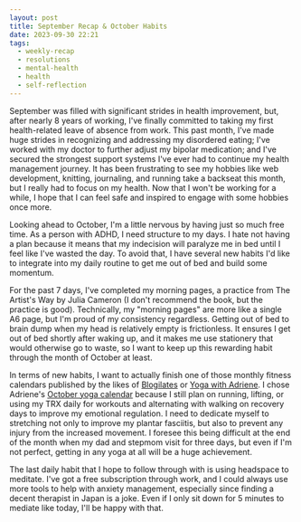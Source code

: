 ```yaml
---
layout: post
title: September Recap & October Habits
date: 2023-09-30 22:21
tags:
  - weekly-recap
  - resolutions
  - mental-health
  - health
  - self-reflection
---
```

September was filled with significant strides in health improvement, but, after nearly 8 years of working, I've finally committed to taking my first health-related leave of absence from work. This past month, I've made huge strides in recognizing and addressing my disordered eating; I've worked with my doctor to further adjust my bipolar medication; and I've secured the strongest support systems I've ever had to continue my health management journey. It has been frustrating to see my hobbies like web development, knitting, journaling, and running take a backseat this month, but I really had to focus on my health. Now that I won't be working for a while, I hope that I can feel safe and inspired to engage with some hobbies once more.

Looking ahead to October, I'm a little nervous by having just so much free time. As a person with ADHD, I need structure to my days. I hate not having a plan because it means that my indecision will paralyze me in bed until I feel like I've wasted the day. To avoid that, I have several new habits I'd like to integrate into my daily routine to get me out of bed and build some momentum. 

For the past 7 days, I've completed my morning pages, a practice from The Artist's Way by Julia Cameron (I don't recommend the book, but the practice is good). Technically, my "morning pages" are more like a single A6 page, but I'm proud of my consistency regardless. Getting out of bed to brain dump when my head is relatively empty is frictionless. It ensures I get out of bed shortly after waking up, and it makes me use stationery that would otherwise go to waste, so I want to keep up this rewarding habit through the month of October at least. 

In terms of new habits, I want to actually finish one of those monthly fitness calendars published by the likes of <a target="_blank" href="https://www.youtube.com/channel/UCIJwWYOfsCfz6PjxbONYXSg">Blogilates</a> or <a target="_blank" href="https://www.youtube.com/@yogawithadriene">Yoga with Adriene</a>. I chose Adriene's <a target="_blank" href="https://yogawithadriene.com/calendar/">October yoga calendar</a> because I still plan on running, lifting, or using my TRX daily for workouts and alternating with walking on recovery days to improve my emotional regulation. I need to dedicate myself to stretching not only to improve my plantar fasciitis, but also to prevent any injury from the increased movement. I foresee this being difficult at the end of the month when my dad and stepmom visit for three days, but even if I'm not perfect, getting in any yoga at all will be a huge achievement. 

The last daily habit that I hope to follow through with is using headspace to meditate. I've got a free subscription through work, and I could always use more tools to help with anxiety management, especially since finding a decent therapist in Japan is a joke. Even if I only sit down for 5 minutes to mediate like today, I'll be happy with that.